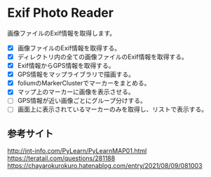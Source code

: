 # Exif Photo Reader

画像ファイルのExif情報を取得します。

- [x] 画像ファイルのExif情報を取得する。
- [x] ディレクトリ内の全ての画像ファイルのExif情報を取得する。
- [x] Exif情報からGPS情報を取得する。
- [x] GPS情報をマップライブラリで描画する。
- [x] foliumのMarkerClusterでマーカーをまとめる。
- [x] マップ上のマーカーに画像を表示させる。
- [ ] GPS情報が近い画像ごとにグループ分けする。
- [ ] 画面上に表示されているマーカーのみを取得し、リストで表示する。

## 参考サイト

http://int-info.com/PyLearn/PyLearnMAP01.html
https://teratail.com/questions/281188
https://chayarokurokuro.hatenablog.com/entry/2021/08/09/081003
